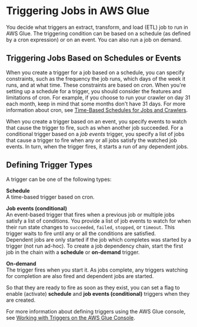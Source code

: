 # Triggering Jobs in AWS Glue<a name="trigger-job"></a>

You decide what triggers an extract, transform, and load \(ETL\) job to run in AWS Glue\. The triggering condition can be based on a schedule \(as defined by a cron expression\) or on an event\. You can also run a job on demand\.

## Triggering Jobs Based on Schedules or Events<a name="job-trigger"></a>

When you create a trigger for a job based on a schedule, you can specify constraints, such as the frequency the job runs, which days of the week it runs, and at what time\. These constraints are based on *cron*\. When you're setting up a schedule for a trigger, you should consider the features and limitations of cron\. For example, if you choose to run your crawler on day 31 each month, keep in mind that some months don't have 31 days\. For more information about cron, see [Time\-Based Schedules for Jobs and Crawlers](monitor-data-warehouse-schedule.md)\.  

When you create a trigger based on an event, you specify events to watch that cause the trigger to fire, such as when another job succeeded\. For a conditional trigger based on a *job events* trigger, you specify a list of jobs that cause a trigger to fire when any or all jobs satisfy the watched job events\. In turn, when the trigger fires, it starts a run of any dependent jobs\.

## Defining Trigger Types<a name="trigger-defining"></a>

A trigger can be one of the following types: 

**Schedule**  
A time\-based trigger based on cron\.

**Job events \(conditional\)**  
An event\-based trigger that fires when a previous job or multiple jobs satisfy a list of conditions\. You provide a list of job events to watch for when their run state changes to `succeeded`, `failed`, `stopped`, or `timeout`\. This trigger waits to fire until any or all the conditions are satisfied\.   
Dependent jobs are only started if the job which completes was started by a trigger \(not run ad\-hoc\)\. To create a job dependency chain, start the first job in the chain with a **schedule** or **on\-demand** trigger\.

**On\-demand**  
The trigger fires when you start it\. As jobs complete, any triggers watching for completion are also fired and dependent jobs are started\.

So that they are ready to fire as soon as they exist, you can set a flag to enable \(activate\) **schedule** and **job events \(conditional\)** triggers when they are created\.

 For more information about defining triggers using the AWS Glue console, see [Working with Triggers on the AWS Glue Console](console-triggers.md)\. 